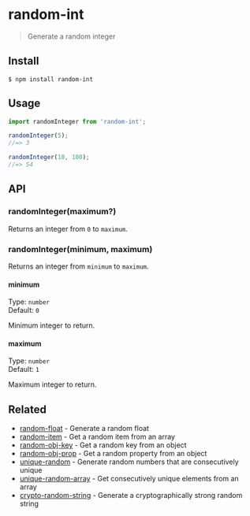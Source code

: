 # random-int

> Generate a random integer

## Install

```
$ npm install random-int
```

## Usage

```js
import randomInteger from 'random-int';

randomInteger(5);
//=> 3

randomInteger(10, 100);
//=> 54
```

## API

### randomInteger(maximum?)

Returns an integer from `0` to `maximum`.

### randomInteger(minimum, maximum)

Returns an integer from `minimum` to `maximum`.

#### minimum

Type: `number`\
Default: `0`

Minimum integer to return.

#### maximum

Type: `number`\
Default: `1`

Maximum integer to return.

## Related

- [random-float](https://github.com/sindresorhus/random-float) - Generate a random float
- [random-item](https://github.com/sindresorhus/random-item) - Get a random item from an array
- [random-obj-key](https://github.com/sindresorhus/random-obj-key) - Get a random key from an object
- [random-obj-prop](https://github.com/sindresorhus/random-obj-prop) - Get a random property from an object
- [unique-random](https://github.com/sindresorhus/unique-random) - Generate random numbers that are consecutively unique
- [unique-random-array](https://github.com/sindresorhus/unique-random-array) - Get consecutively unique elements from an array
- [crypto-random-string](https://github.com/sindresorhus/crypto-random-string) - Generate a cryptographically strong random string
